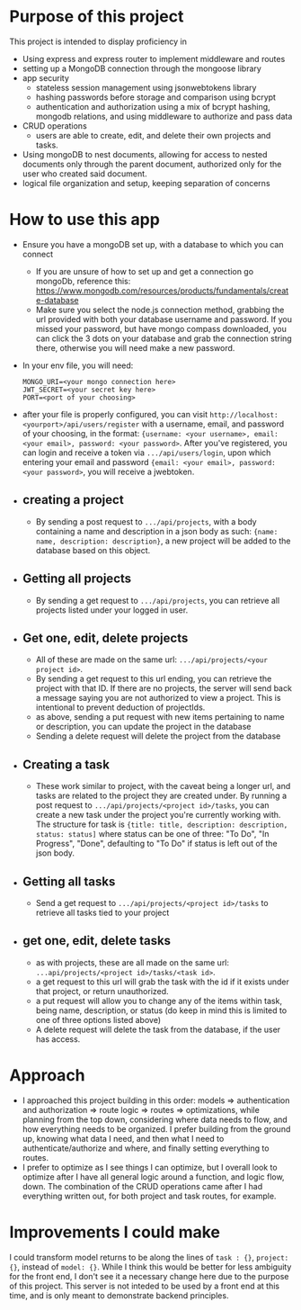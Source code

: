 # Purpose of this project
This project is intended to display proficiency in
  - Using express and express router to implement middleware and routes
  - setting up a MongoDB connection through the mongoose library
  - app security
    - stateless session management using jsonwebtokens library
    - hashing passwords before storage and comparison using bcrypt
    - authentication and authorization using a mix of bcrypt hashing, mongodb relations, and using middleware to authorize and pass data
  - CRUD operations
    - users are able to create, edit, and delete their own projects and tasks.
  - Using mongoDB to nest documents, allowing for access to nested documents only through the parent document, authorized only for the user who created said document.
  - logical file organization and setup, keeping separation of concerns

# How to use this app
- Ensure you have a mongoDB set up, with a database to which you can connect
  - If you are unsure of how to set up and get a connection go mongoDb, reference this: https://www.mongodb.com/resources/products/fundamentals/create-database
  - Make sure you select the node.js connection method, grabbing the url provided with both your database username and password.  If you missed your password, but have mongo compass downloaded, you can click the 3 dots on your database and grab the connection string there, otherwise you will need make a new password.
- In your env file, you will need:
  ```
  MONGO_URI=<your mongo connection here>
  JWT_SECRET=<your secret key here>
  PORT=<port of your choosing>
  ```
- after your file is properly configured, you can visit `http://localhost:<yourport>/api/users/register` with a username, email, and password of your choosing, in the format: `{username: <your username>, email: <your email>, password: <your password>`.  After you've registered, you can login and receive a token via `.../api/users/login`, upon which entering your email and password `{email: <your email>, password: <your password>`, you will receive a jwebtoken.
- ## creating a project
  - By sending a post request to `.../api/projects`, with a body containing a name and description in a json body as such: `{name: name, description: description}`, a new project will be added to the database based on this object.
- ## Getting all projects
  - By sending a get request to `.../api/projects`, you can retrieve all projects listed under your logged in user.
- ## Get one, edit, delete projects
  - All of these are made on the same url: `.../api/projects/<your project id>`.
  - By sending a get request to this url ending, you can retrieve the project with that ID.  If there are no projects, the server will send back a message saying you are not authorized to view a project.  This is intentional to prevent deduction of projectIds.
  - as above, sending a put request with new items pertaining to name or description, you can update the project in the database
  - Sending a delete request will delete the project from the database

- ## Creating a task
  - These work similar to project, with the caveat being a longer url, and tasks are related to the project they are created under.  By running a post request to `.../api/projects/<project id>/tasks`, you can create a new task under the project you're currently working with.  The structure for task is `{title: title, description: description, status: status]` where status can be one of three: "To Do", "In Progress", "Done", defaulting to "To Do" if status is left out of the json body.
- ## Getting all tasks
  - Send a get request to `.../api/projects/<project id>/tasks` to retrieve all tasks tied to your project
- ## get one, edit, delete tasks
  - as with projects, these are all made on the same url: `...api/projects/<project id>/tasks/<task id>`.
  - a get request to this url will grab the task with the id if it exists under that project, or return unauthorized.
  - a put request will allow you to change any of the items within task, being name, description, or status (do keep in mind this is limited to one of three options listed above)
  - A delete request will delete the task from the database, if the user has access.

# Approach
- I approached this project building in this order: models => authentication and authorization => route logic => routes => optimizations, while planning from the top down, considering where data needs to flow, and how everything needs to be organized.  I prefer building from the ground up, knowing what data I need, and then what I need to authenticate/authorize and where, and finally setting everything to routes.
- I prefer to optimize as I see things I can optimize, but I overall look to optimize after I have all general logic around a function, and logic flow, down.  The combination of the CRUD operations came after I had everything written out, for both project and task routes, for example.
  
# Improvements I could make
I could transform model returns to be along the lines of `task : {}`, `project: {}`, instead of `model: {}`.  While I think this would be better for less ambiguity for the front end, I don't see it a necessary change here due to the purpose of this project.  This server is not inteded to be used by a front end at this time, and is only meant to demonstrate backend principles.
